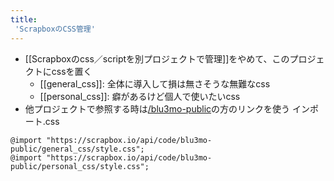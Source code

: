 ```yaml
---
title:
 'ScrapboxのCSS管理'
---
```


- [[Scrapboxのcss／scriptを別プロジェクトで管理]]をやめて、このプロジェクトにcssを置く
    - [[general_css]]: 全体に導入して損は無さそうな無難なcss
    - [[personal_css]]: 癖があるけど個人で使いたいcss
- 他プロジェクトで参照する時は[/blu3mo-public](https://scrapbox.io/blu3mo-public)の方のリンクを使う
インポート.css

```
@import "https://scrapbox.io/api/code/blu3mo-public/general_css/style.css";
@import "https://scrapbox.io/api/code/blu3mo-public/personal_css/style.css";
```

